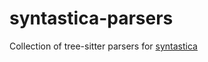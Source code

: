 # syntastica-parsers

Collection of tree-sitter parsers for
[syntastica](https://crates.io/crates/syntastica)
